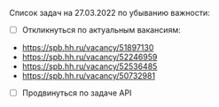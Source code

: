Список задач на 27.03.2022 по убыванию важности:
- [ ]  Откликнуться по актуальным вакансиям: 
- https://spb.hh.ru/vacancy/51897130
- https://spb.hh.ru/vacancy/52246959
- https://spb.hh.ru/vacancy/52536485
- https://spb.hh.ru/vacancy/50732981
- [ ] Продвинуться по задаче API